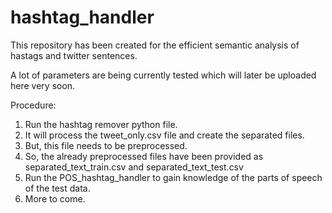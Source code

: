 # hashtag_handler

This repository has been created for the efficient semantic analysis of hastags and twitter sentences.

A lot of parameters are being currently tested which will later be uploaded here very soon.

Procedure:
1. Run the hashtag remover python file.
2. It will process the tweet_only.csv file and create the separated files.
3. But, this file needs to be preprocessed.
4. So, the already preprocessed files have been provided as separated_text_train.csv and separated_text_test.csv
5. Run the POS_hashtag_handler to gain knowledge of the parts of speech of the test data.
6. More to come.
